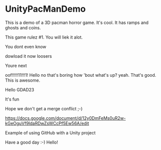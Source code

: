 # UnityPacManDemo

This is a demo of a 3D pacman horror game. It's cool.
It has ramps and ghosts and coins.

This game rulez #1. You will liek it alot.


You dont even know

dowload it now loosers

Youre next

oof!!!!!11!!!1!
Hello no that's boring how 'bout what's up? yeah. That's good. This is awesome.



Hello GDAD23


It's fun

Hope we don't get a merge conflict ;-)

https://docs.google.com/document/d/12y0DmFeMs0uR2w-kGeOguVf9ldaRDwZsWCcPf5Ew56A/edit

Example of using GitHub with a Unity project

Have a good day :-)
Hello! 

